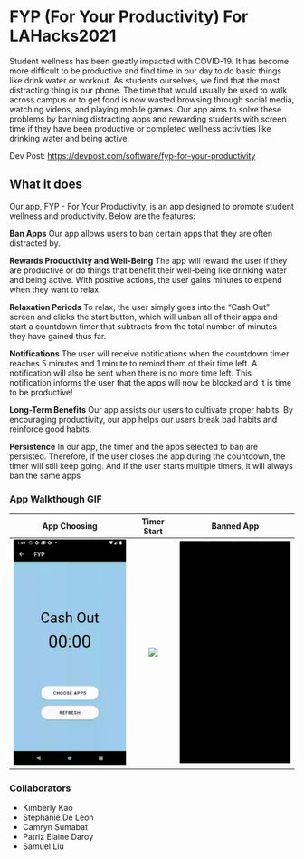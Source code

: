 # FYP (For Your Productivity) For LAHacks2021
Student wellness has been greatly impacted with COVID-19. It has become more difficult to be productive and find time in our day to do basic things like drink water or workout. As students ourselves, we find that the most distracting thing is our phone. The time that would usually be used to walk across campus or to get food is now wasted browsing through social media, watching videos, and playing mobile games. Our app aims to solve these problems by banning distracting apps and rewarding students with screen time if they have been productive or completed wellness activities like drinking water and being active. 

Dev Post: https://devpost.com/software/fyp-for-your-productivity

## What it does
Our app, FYP - For Your Productivity, is an app designed to promote student wellness and productivity. Below are the features:

**Ban Apps**
Our app allows users to ban certain apps that they are often distracted by. 

**Rewards Productivity and Well-Being**
The app will reward the user if they are productive or do things that benefit their well-being like drinking water and being active. With positive actions, the user gains minutes to expend when they want to relax. 

**Relaxation Periods**
To relax, the user simply goes into the “Cash Out” screen and clicks the start button, which will unban all of their apps and start a countdown timer that subtracts from the total number of minutes they have gained thus far. 

**Notifications**
The user will receive notifications when the countdown timer reaches 5 minutes and 1 minute to remind them of their time left. A notification will also be sent when there is no more time left. This notification informs the user that the apps will now be blocked and it is time to be productive!

**Long-Term Benefits**
Our app assists our users to cultivate proper habits. By encouraging productivity, our app helps our users break bad habits and reinforce good habits. 

**Persistence**
In our app, the timer and the apps selected to ban are persisted. Therefore, if the user closes the app during the countdown, the timer will still keep going. And if the user starts multiple timers, it will always ban the same apps

### App Walkthough GIF


App Choosing                |  Timer Start             |  Banned App
:-------------------------:|:-------------------------:|:-------------------------:
<img src="https://github.com/samliu000/FYP/blob/main/demoChoose.gif" width=250><br> |  <img src="https://github.com/samliu000/FYP/blob/main/demoStart.gif" width=250><br> | <img src="https://github.com/samliu000/FYP/blob/main/demoBan.gif" width=250><br>
### Collaborators
- Kimberly Kao
- Stephanie De Leon
- Camryn Sumabat
- Patriz Elaine Daroy
- Samuel Liu

